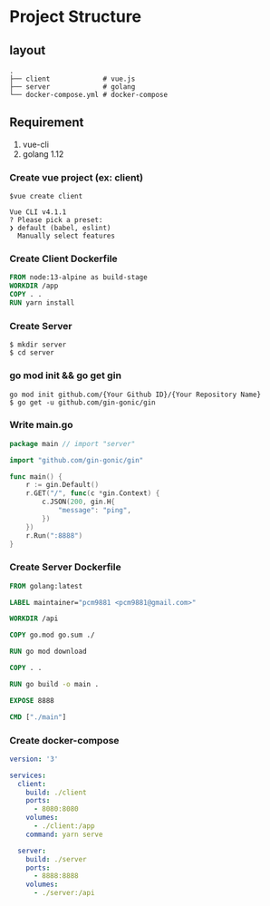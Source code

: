 # Project Structure

## layout
```
.
├── client             # vue.js  
├── server             # golang
└── docker-compose.yml # docker-compose
```

## Requirement
1. vue-cli
2. golang 1.12

### Create vue project (ex: client)

```
$vue create client

Vue CLI v4.1.1
? Please pick a preset:
❯ default (babel, eslint)
  Manually select features
```

### Create Client Dockerfile

``` Dockerfile
FROM node:13-alpine as build-stage
WORKDIR /app
COPY . .
RUN yarn install
```

### Create Server 
```
$ mkdir server
$ cd server
```

### go mod init && go get gin
```
go mod init github.com/{Your Github ID}/{Your Repository Name}
$ go get -u github.com/gin-gonic/gin
```

### Write main.go

``` go
package main // import "server"

import "github.com/gin-gonic/gin"

func main() {
	r := gin.Default()
	r.GET("/", func(c *gin.Context) {
		c.JSON(200, gin.H{
			"message": "ping",
		})
	})
	r.Run(":8888")
}

```

### Create Server Dockerfile

``` Dockerfile
FROM golang:latest

LABEL maintainer="pcm9881 <pcm9881@gmail.com>"

WORKDIR /api

COPY go.mod go.sum ./

RUN go mod download

COPY . .

RUN go build -o main .

EXPOSE 8888

CMD ["./main"]

```

### Create docker-compose 

``` yml
version: '3'

services:
  client:
    build: ./client
    ports:
      - 8080:8080
    volumes:
      - ./client:/app
    command: yarn serve

  server:
    build: ./server
    ports:
      - 8888:8888
    volumes:
      - ./server:/api
```

